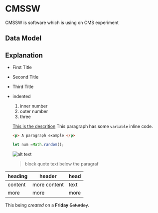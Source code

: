 # CMSSW
CMSSW is software which is using on CMS experiment

## Data Model

## Explanation
- First Title
- Second Title
- Third Title
 - indented
   1. inner number
   2. outer number
   3. three
   
   [This is the descrition](https://github.com/topaklihuseyin/CMSSW/edit/master/README.md)
   This paragraph has some `variable` inline code.
   
   ```html
   <p> A paragraph example </p> 
    ```
   ```javascript
   let num =Math.random();
   ```
   ![alt text](http://picsum.photos/200/200)
   >block quote text below the paragraf
   
  | heading | header | head |
  | --- | --- | --- |
  | content | more content | text |
  | more | more | more |
 
 This being  *created* on a **Friday** ~~Saturday~~.
